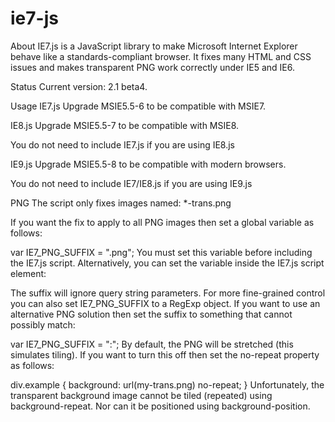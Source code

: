 # ie7-js
About
IE7.js is a JavaScript library to make Microsoft Internet Explorer behave like a standards-compliant browser. It fixes many HTML and CSS issues and makes transparent PNG work correctly under IE5 and IE6.

Status
Current version: 2.1 beta4.

Usage
IE7.js
Upgrade MSIE5.5-6 to be compatible with MSIE7.

<!--[if lt IE 7]>
<script src="http://ie7-js.googlecode.com/svn/version/2.1(beta4)/IE7.js"></script>
<![endif]-->
IE8.js
Upgrade MSIE5.5-7 to be compatible with MSIE8.

<!--[if lt IE 8]>
<script src="http://ie7-js.googlecode.com/svn/version/2.1(beta4)/IE8.js"></script>
<![endif]-->
You do not need to include IE7.js if you are using IE8.js

IE9.js
Upgrade MSIE5.5-8 to be compatible with modern browsers.

<!--[if lt IE 9]>
<script src="http://ie7-js.googlecode.com/svn/version/2.1(beta4)/IE9.js"></script>
<![endif]-->
You do not need to include IE7/IE8.js if you are using IE9.js

PNG
The script only fixes images named: *-trans.png

If you want the fix to apply to all PNG images then set a global variable as follows:

var IE7_PNG_SUFFIX = ".png";
You must set this variable before including the IE7.js script. Alternatively, you can set the variable inside the IE7.js script element:

<script src="IE8.js">IE7_PNG_SUFFIX=".png";</script>
The suffix will ignore query string parameters. For more fine-grained control you can also set IE7_PNG_SUFFIX to a RegExp object. If you want to use an alternative PNG solution then set the suffix to something that cannot possibly match:

var IE7_PNG_SUFFIX = ":";
By default, the PNG will be stretched (this simulates tiling). If you want to turn this off then set the no-repeat property as follows:

div.example {
  background: url(my-trans.png) no-repeat;
}
Unfortunately, the transparent background image cannot be tiled (repeated) using background-repeat. Nor can it be positioned using background-position.
